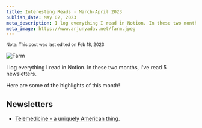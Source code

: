 ```yaml
---
title: Interesting Reads - March-April 2023
publish_date: May 02, 2023
meta_description: I log everything I read in Notion. In these two months, I've read 5 newsletters. Here are some of the highlights of this month!
meta_image: https://www.arjunyadav.net/farm.jpeg
---
```


<small>Note: This post was last edited on Feb 18, 2023</small>

![Farm](/farm.jpeg)

I log everything I read in Notion. In these two months, I've read 5 newsletters.

Here are some of the highlights of this month!

## Newsletters

- [Telemedicine - a uniquely American thing](https://astralcodexten.substack.com/p/the-government-is-making-telemedicine?utm_source=substack&utm_medium=email).
